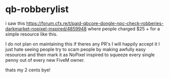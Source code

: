 # qb-robberylist
i saw this https://forum.cfx.re/t/paid-qbcore-dongle-npc-check-robberies-darkmarket-nopixel-inspired/4859948 where people charged $25 + for a simple resource like this.

I do not plan on maintaining this if theres any PR's I will happily accept it I just hate seeing people try to scam people by making awfully easy resources and then mark it as NoPixel inspired to squeeze every single penny out of every new FiveM owner.

thats my 2 cents bye!
